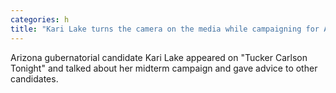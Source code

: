 ```yaml
---
categories: h
title: "Kari Lake turns the camera on the media while campaigning for Arizona governor"
---
```

Arizona gubernatorial candidate Kari Lake appeared on "Tucker Carlson Tonight" and talked about her midterm campaign and gave advice to other candidates.
